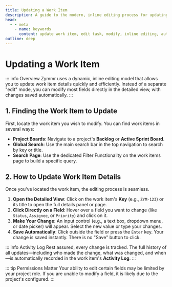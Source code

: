 ```yaml
---
title: Updating a Work Item
description: A guide to the modern, inline editing process for updating work item details directly in Zymmr.
head:
  - - meta
    - name: keywords
      content: update work item, edit task, modify, inline editing, autosave, zymmr
outline: deep
---
```


# Updating a Work Item

::: info Overview
Zymmr uses a dynamic, inline editing model that allows you to update work item details quickly and efficiently. Instead of a separate "edit" mode, you can modify most fields directly in the detailed view, with changes saved automatically.
:::

## 1. Finding the Work Item to Update

First, locate the work item you wish to modify. You can find work items in several ways:

-   **Project Boards**: Navigate to a project's **Backlog** or **Active Sprint Board**.
-   **Global Search**: Use the main search bar in the top navigation to search by key or title.
-   **Search Page**: Use the dedicated Filter Functionality on the work items page to build a specific query.

## 2. How to Update Work Item Details

Once you've located the work item, the editing process is seamless.

1.  **Open the Detailed View**: Click on the work item's **Key** (e.g., `ZYM-123`) or its title to open the full details panel or page.
2.  **Click Directly on a Field**: Hover over a field you want to change (like `Status`, `Assignee`, or `Priority`) and click on it.
3.  **Make Your Change**: An input control (e.g., a text box, dropdown menu, or date picker) will appear. Select the new value or type your changes.
4.  **Save Automatically**: Click outside the field or press the `Enter` key. Your change is saved instantly. There is no "Save" button to click.


::: info Activity Log
Rest assured, every change is tracked. The full history of all updates—including who made the change, what was changed, and when—is automatically recorded in the work item's **Activity Log**.
:::

::: tip Permissions Matter
Your ability to edit certain fields may be limited by your project role. If you are unable to modify a field, it is likely due to the project's configured.
:::
